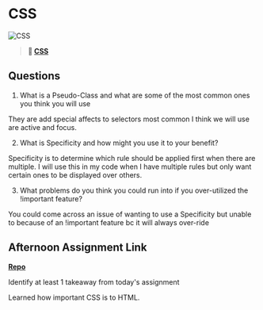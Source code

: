 # CSS

![CSS](https://bcw.blob.core.windows.net/public/cssUnit/1411879719053976)

> **📖 [CSS](https://codeworksacademy.com/fs-student-guide/resources/wk1/03-CSS)**

## Questions

1. What is a Pseudo-Class and what are some of the most common ones you think you will use

They are add special affects to selectors most common I think we will use are active and focus.

2. What is Specificity and how might you use it to your benefit?

Specificity is to determine which rule should be applied first when there are multiple. I will use this in my code when I have multiple rules but only want certain ones to be displayed over others.

3. What problems do you think you could run into if you over-utilized the !important feature?

You could come across an issue of wanting to use a Specificity but unable to because of an !important feature bc it will always over-ride
## Afternoon Assignment Link

**[Repo](https://github.com/juliopleon/cool-site-1)**

Identify at least 1 takeaway from today's assignment

Learned how important CSS is to HTML.
